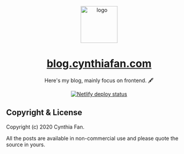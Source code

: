 <div align="center">
  <img src="docs/public/images/favicon.png" alt="logo" width="100">
</div>

<h1 align="center">
  <a href="https://blog.cynthiafan.com">blog.cynthiafan.com</a>
</h1>

<p align="center">
  Here's my blog, mainly focus on frontend. 🖋
</p>

<p align="center">
  <a href="https://app.netlify.com/sites/goofy-gates-3b91f9/deploys">
    <img src="https://api.netlify.com/api/v1/badges/32474f87-0c93-4ebe-9a0f-c6a81e148788/deploy-status" alt="Netlify deploy status" />
  </a>
</p>


## Copyright & License
Copyright (c) 2020 Cynthia Fan.

All the posts are available in non-commercial use and please quote the source in yours.
